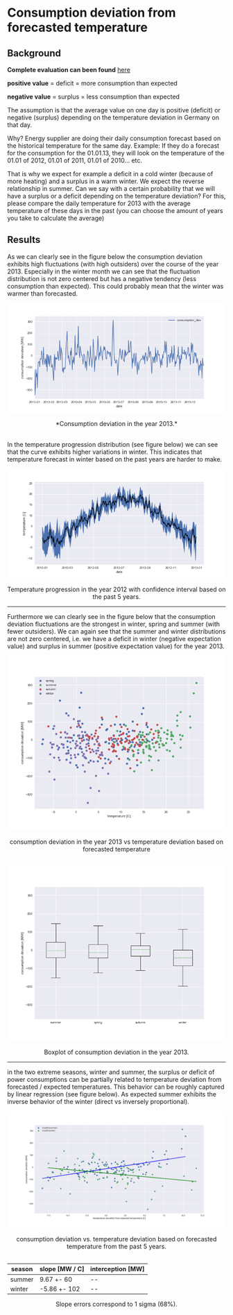 # Consumption deviation from forecasted temperature
## Background

**Complete evaluation can been found** [here](https://github.com/jimixxperez/consumption_dev/blob/master/consumption_deviation.ipynb)

__positive value__ = deficit = more consumption than expected

__negative value__ = surplus = less consumption than expected

The assumption is that the average value on one day is positive (deficit) or negative (surplus) depending on the temperature deviation in Germany on that day.

Why? Energy supplier are doing their daily consumption forecast based on the historical temperature for the same day.  Example: If they do a forecast for the consumption for the 01.01.13, they will look on the temperature of the 01.01 of 2012, 01.01 of 2011, 01.01 of 2010… etc.

That is why we expect for example a deficit in a cold winter (because of more heating) and a surplus in a warm winter.
We expect the reverse relationship in summer.
Can we say with a certain probability that we will have a surplus or a deficit depending on the temperature deviation?
For this, please compare the daily temperature for 2013 with the average temperature of these days in the past (you can choose the amount of years you take to calculate the average)

## Results

As we can clearly see in the figure below the consumption deviation exhibits high fluctuations (with high outsiders) over the course of the year 2013. Especially in the winter month we can see that the fluctuation distribution is not zero centered but has a negative tendency (less consumption than expected). This could probably mean that the winter was warmer than forecasted.

![consumption deviation](consumption_dev_2013.png)

<center>*Consumption deviation in the year 2013.*</center>

<br>

In the temperature progression distribution (see figure below) we can see that the curve exhibits higher variations in winter. This indicates that temperature forecast in winter based on the past years are harder to make.

![temperature vs date](temperature_vs_date.png)

<center>Temperature progression in the year 2012 with confidence interval based on the past 5 years.</center>

---
Furthermore we can clearly see in the figure below that the consumption deviation fluctuations are the strongest in winter, spring and summer (with fewer outsiders). We can again see that the summer and winter distributions are not zero centered, i.e. we have a deficit in winter (negative expectation value) and surplus in summer (positive expectation value) for the year 2013.



![consumption deviation](consumption_deviation_vs_temperature.png)

<center>consumption deviation in the year 2013 vs temperature deviation based on forecasted temperature</center>

<br>

![consumption deviation](boxplot_consumption_deviation.png)

<center>Boxplot of consumption deviation in the year 2013.</center>



---
in the two extreme seasons, winter and summer, the surplus or deficit of power consumptions can be partially related to temperature deviation from forecasted / expected temperatures. This behavior can be roughly captured by linear regression (see figure below). As expected summer exhibits the inverse behavior of the winter (direct vs inversely proportional).


![consumption deviation](consumption_deviation_vs_temperature_deviation.png)

<center>consumption deviation vs. temperature deviation based on forecasted temperature from the past 5 years.</center>

<br>

| season | slope [MW / C] | interception [MW]|
| ------ | ----- | ------------ |
| summer | 9.67 +- 60 | -- |
| winter | -5.86 +- 102 | -- |

<center> Slope errors correspond to 1 sigma (68%).</center>
